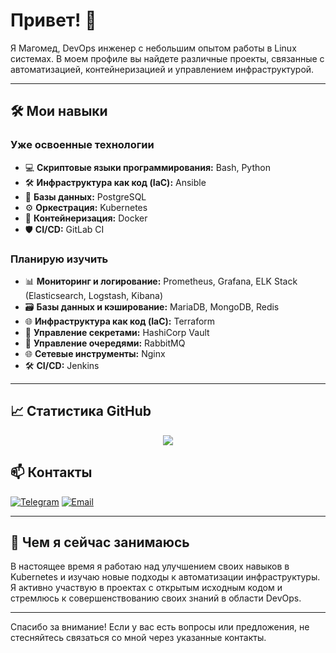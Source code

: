 # Привет! 👋

Я Магомед, DevOps инженер с небольшим опытом работы в Linux системах. В моем профиле вы найдете различные проекты, связанные с автоматизацией, контейнеризацией и управлением инфраструктурой.

---

## 🛠️ Мои навыки

### Уже освоенные технологии
- 💻 **Скриптовые языки программирования:** Bash, Python
- 🛠️ **Инфраструктура как код (IaC):** Ansible
- 🐘 **Базы данных:** PostgreSQL
- ⚙️ **Оркестрация:** Kubernetes
- 🐳 **Контейнеризация:** Docker
- 🛡️ **CI/CD:** GitLab CI

### Планирую изучить
- 📊 **Мониторинг и логирование:** Prometheus, Grafana, ELK Stack (Elasticsearch, Logstash, Kibana)
- 🗃️ **Базы данных и кэширование:** MariaDB, MongoDB, Redis
- 🌐 **Инфраструктура как код (IaC):** Terraform
- 🔐 **Управление секретами:** HashiCorp Vault
- 🐰 **Управление очередями:** RabbitMQ
- 🌐 **Сетевые инструменты:** Nginx
- 🛠️ **CI/CD:** Jenkins

---

## 📈 Статистика GitHub

<div align="center">
  <img src="https://github-profile-summary-cards.vercel.app/api/cards/profile-details?username=reader2k24&theme=dracula" />
</div>

## 📫 Контакты

[![Telegram](https://img.shields.io/badge/Telegram-2CA5E0?style=for-the-badge&logo=telegram&logoColor=white)](https://t.me/reader2k24)
[![Email](https://img.shields.io/badge/Email-D14836?style=for-the-badge&logo=gmail&logoColor=white)](mailto:reader2k23@gmail.com)

---

## 🚀 Чем я сейчас занимаюсь

В настоящее время я работаю над улучшением своих навыков в Kubernetes и изучаю новые подходы к автоматизации инфраструктуры. Я активно участвую в проектах с открытым исходным кодом и стремлюсь к совершенствованию своих знаний в области DevOps.

---

Спасибо за внимание! Если у вас есть вопросы или предложения, не стесняйтесь связаться со мной через указанные контакты.
